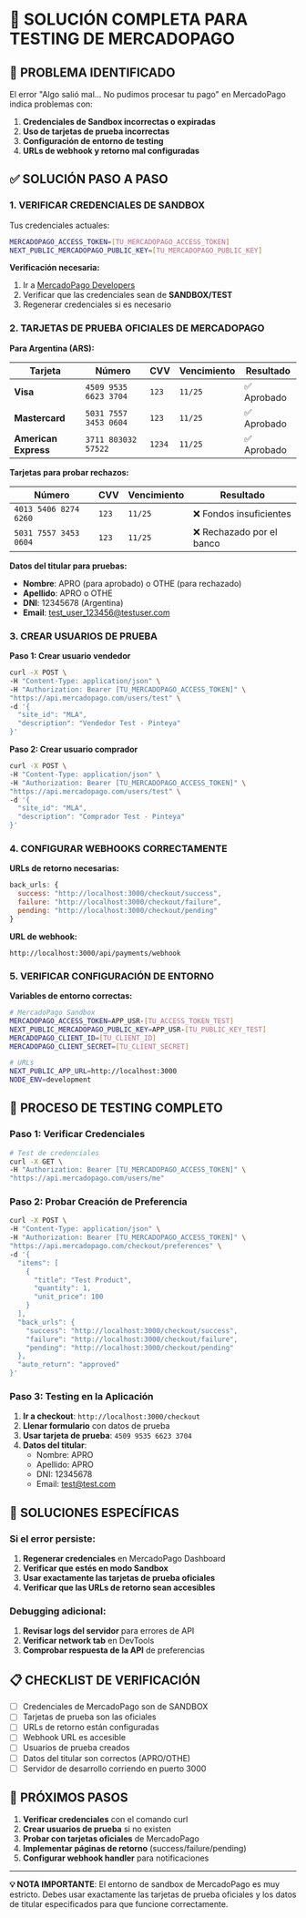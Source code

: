 # 🔧 SOLUCIÓN COMPLETA PARA TESTING DE MERCADOPAGO

## 🎯 **PROBLEMA IDENTIFICADO**

El error "Algo salió mal... No pudimos procesar tu pago" en MercadoPago indica problemas con:

1. **Credenciales de Sandbox incorrectas o expiradas**
2. **Uso de tarjetas de prueba incorrectas**
3. **Configuración de entorno de testing**
4. **URLs de webhook y retorno mal configuradas**

## ✅ **SOLUCIÓN PASO A PASO**

### **1. VERIFICAR CREDENCIALES DE SANDBOX**

Tus credenciales actuales:

```bash
MERCADOPAGO_ACCESS_TOKEN=[TU_MERCADOPAGO_ACCESS_TOKEN]
NEXT_PUBLIC_MERCADOPAGO_PUBLIC_KEY=[TU_MERCADOPAGO_PUBLIC_KEY]
```

**Verificación necesaria:**

1. Ir a [MercadoPago Developers](https://www.mercadopago.com.ar/developers/panel/app)
2. Verificar que las credenciales sean de **SANDBOX/TEST**
3. Regenerar credenciales si es necesario

### **2. TARJETAS DE PRUEBA OFICIALES DE MERCADOPAGO**

**Para Argentina (ARS):**

| Tarjeta              | Número                | CVV    | Vencimiento | Resultado   |
| -------------------- | --------------------- | ------ | ----------- | ----------- |
| **Visa**             | `4509 9535 6623 3704` | `123`  | `11/25`     | ✅ Aprobado |
| **Mastercard**       | `5031 7557 3453 0604` | `123`  | `11/25`     | ✅ Aprobado |
| **American Express** | `3711 803032 57522`   | `1234` | `11/25`     | ✅ Aprobado |

**Tarjetas para probar rechazos:**

| Número                | CVV   | Vencimiento | Resultado                 |
| --------------------- | ----- | ----------- | ------------------------- |
| `4013 5406 8274 6260` | `123` | `11/25`     | ❌ Fondos insuficientes   |
| `5031 7557 3453 0604` | `123` | `11/25`     | ❌ Rechazado por el banco |

**Datos del titular para pruebas:**

- **Nombre**: APRO (para aprobado) o OTHE (para rechazado)
- **Apellido**: APRO o OTHE
- **DNI**: 12345678 (Argentina)
- **Email**: test_user_123456@testuser.com

### **3. CREAR USUARIOS DE PRUEBA**

**Paso 1: Crear usuario vendedor**

```bash
curl -X POST \
-H "Content-Type: application/json" \
-H "Authorization: Bearer [TU_MERCADOPAGO_ACCESS_TOKEN]" \
"https://api.mercadopago.com/users/test" \
-d '{
  "site_id": "MLA",
  "description": "Vendedor Test - Pinteya"
}'
```

**Paso 2: Crear usuario comprador**

```bash
curl -X POST \
-H "Content-Type: application/json" \
-H "Authorization: Bearer [TU_MERCADOPAGO_ACCESS_TOKEN]" \
"https://api.mercadopago.com/users/test" \
-d '{
  "site_id": "MLA",
  "description": "Comprador Test - Pinteya"
}'
```

### **4. CONFIGURAR WEBHOOKS CORRECTAMENTE**

**URLs de retorno necesarias:**

```javascript
back_urls: {
  success: "http://localhost:3000/checkout/success",
  failure: "http://localhost:3000/checkout/failure",
  pending: "http://localhost:3000/checkout/pending"
}
```

**URL de webhook:**

```
http://localhost:3000/api/payments/webhook
```

### **5. VERIFICAR CONFIGURACIÓN DE ENTORNO**

**Variables de entorno correctas:**

```bash
# MercadoPago Sandbox
MERCADOPAGO_ACCESS_TOKEN=APP_USR-[TU_ACCESS_TOKEN_TEST]
NEXT_PUBLIC_MERCADOPAGO_PUBLIC_KEY=APP_USR-[TU_PUBLIC_KEY_TEST]
MERCADOPAGO_CLIENT_ID=[TU_CLIENT_ID]
MERCADOPAGO_CLIENT_SECRET=[TU_CLIENT_SECRET]

# URLs
NEXT_PUBLIC_APP_URL=http://localhost:3000
NODE_ENV=development
```

## 🧪 **PROCESO DE TESTING COMPLETO**

### **Paso 1: Verificar Credenciales**

```bash
# Test de credenciales
curl -X GET \
-H "Authorization: Bearer [TU_MERCADOPAGO_ACCESS_TOKEN]" \
"https://api.mercadopago.com/users/me"
```

### **Paso 2: Probar Creación de Preferencia**

```bash
curl -X POST \
-H "Content-Type: application/json" \
-H "Authorization: Bearer [TU_MERCADOPAGO_ACCESS_TOKEN]" \
"https://api.mercadopago.com/checkout/preferences" \
-d '{
  "items": [
    {
      "title": "Test Product",
      "quantity": 1,
      "unit_price": 100
    }
  ],
  "back_urls": {
    "success": "http://localhost:3000/checkout/success",
    "failure": "http://localhost:3000/checkout/failure",
    "pending": "http://localhost:3000/checkout/pending"
  },
  "auto_return": "approved"
}'
```

### **Paso 3: Testing en la Aplicación**

1. **Ir a checkout**: `http://localhost:3000/checkout`
2. **Llenar formulario** con datos de prueba
3. **Usar tarjeta de prueba**: `4509 9535 6623 3704`
4. **Datos del titular**:
   - Nombre: APRO
   - Apellido: APRO
   - DNI: 12345678
   - Email: test@test.com

## 🔧 **SOLUCIONES ESPECÍFICAS**

### **Si el error persiste:**

1. **Regenerar credenciales** en MercadoPago Dashboard
2. **Verificar que estés en modo Sandbox**
3. **Usar exactamente las tarjetas de prueba oficiales**
4. **Verificar que las URLs de retorno sean accesibles**

### **Debugging adicional:**

1. **Revisar logs del servidor** para errores de API
2. **Verificar network tab** en DevTools
3. **Comprobar respuesta de la API** de preferencias

## 📋 **CHECKLIST DE VERIFICACIÓN**

- [ ] Credenciales de MercadoPago son de SANDBOX
- [ ] Tarjetas de prueba son las oficiales
- [ ] URLs de retorno están configuradas
- [ ] Webhook URL es accesible
- [ ] Usuarios de prueba creados
- [ ] Datos del titular son correctos (APRO/OTHE)
- [ ] Servidor de desarrollo corriendo en puerto 3000

## 🚀 **PRÓXIMOS PASOS**

1. **Verificar credenciales** con el comando curl
2. **Crear usuarios de prueba** si no existen
3. **Probar con tarjetas oficiales** de MercadoPago
4. **Implementar páginas de retorno** (success/failure/pending)
5. **Configurar webhook handler** para notificaciones

---

**💡 NOTA IMPORTANTE**: El entorno de sandbox de MercadoPago es muy estricto. Debes usar exactamente las tarjetas de prueba oficiales y los datos de titular especificados para que funcione correctamente.
